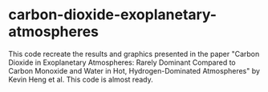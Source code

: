 # carbon-dioxide-exoplanetary-atmospheres
This code recreate the results and graphics presented in the paper "Carbon Dioxide in Exoplanetary Atmospheres: Rarely Dominant Compared to Carbon Monoxide and Water in Hot, Hydrogen-Dominated Atmospheres" by Kevin Heng et al.
This code is almost ready.

